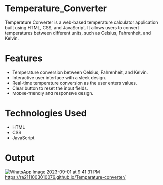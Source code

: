 # Temperature_Converter
Temperature Converter is a web-based temperature calculator application built using HTML, CSS, and JavaScript. It allows users to convert temperatures between different units, such as Celsius, Fahrenheit, and Kelvin.
# Features
- Temperature conversion between Celsius, Fahrenheit, and Kelvin.
- Interactive user interface with a sleek design.
- Real-time temperature conversion as the user enters values.
- Clear button to reset the input fields.
- Mobile-friendly and responsive design.
# Technologies Used
- HTML
- CSS
- JavaScript
# Output
![WhatsApp Image 2023-09-01 at 9 41 31 PM](https://github.com/RA2111003010076/Temparature-converter/assets/104608963/e45571ec-c0eb-4a6d-a155-9a29ccec973a)
https://ra2111003010076.github.io/Temparature-converter/



